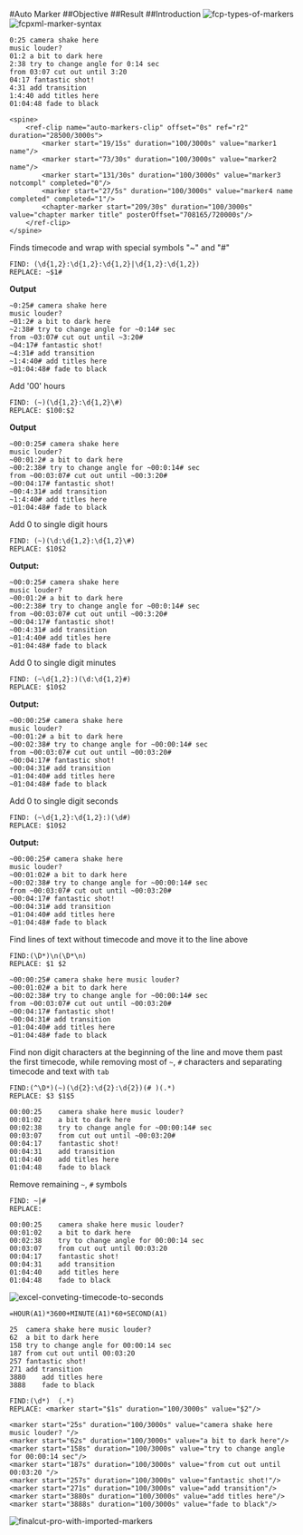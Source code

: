 #Auto Marker
##Objective
##Result
##Introduction
![fcp-types-of-markers](sample-markers.png)
![fcpxml-marker-syntax](marker-code.png)

```
0:25 camera shake here
music louder? 
01:2 a bit to dark here
2:38 try to change angle for 0:14 sec
from 03:07 cut out until 3:20 
04:17 fantastic shot!
4:31 add transition
1:4:40 add titles here
01:04:48 fade to black

```

```
<spine>
    <ref-clip name="auto-markers-clip" offset="0s" ref="r2" duration="28500/3000s">
        <marker start="19/15s" duration="100/3000s" value="marker1 name"/>
        <marker start="73/30s" duration="100/3000s" value="marker2 name"/>
        <marker start="131/30s" duration="100/3000s" value="marker3 notcompl" completed="0"/>
        <marker start="27/5s" duration="100/3000s" value="marker4 name completed" completed="1"/>
        <chapter-marker start="209/30s" duration="100/3000s" value="chapter marker title" posterOffset="708165/720000s"/>
    </ref-clip>
</spine>
```

Finds timecode and wrap with special symbols "~" and "#"

```
FIND: (\d{1,2}:\d{1,2}:\d{1,2}|\d{1,2}:\d{1,2})
REPLACE: ~$1#
```
**Output**

```
~0:25# camera shake here
music louder? 
~01:2# a bit to dark here
~2:38# try to change angle for ~0:14# sec
from ~03:07# cut out until ~3:20# 
~04:17# fantastic shot!
~4:31# add transition
~1:4:40# add titles here
~01:04:48# fade to black
```

Add '00' hours

```
FIND: (~)(\d{1,2}:\d{1,2}\#)
REPLACE: $100:$2
```
**Output**

```
~00:0:25# camera shake here
music louder? 
~00:01:2# a bit to dark here
~00:2:38# try to change angle for ~00:0:14# sec
from ~00:03:07# cut out until ~00:3:20# 
~00:04:17# fantastic shot!
~00:4:31# add transition
~1:4:40# add titles here
~01:04:48# fade to black
```

Add 0 to single digit hours

```
FIND: (~)(\d:\d{1,2}:\d{1,2}\#)
REPLACE: $10$2
```
**Output:**

```
~00:0:25# camera shake here
music louder? 
~00:01:2# a bit to dark here
~00:2:38# try to change angle for ~00:0:14# sec
from ~00:03:07# cut out until ~00:3:20# 
~00:04:17# fantastic shot!
~00:4:31# add transition
~01:4:40# add titles here
~01:04:48# fade to black
```
Add 0 to single digit minutes

```
FIND: (~\d{1,2}:)(\d:\d{1,2}#)
REPLACE: $10$2
```
**Output:**

```
~00:00:25# camera shake here
music louder? 
~00:01:2# a bit to dark here
~00:02:38# try to change angle for ~00:00:14# sec
from ~00:03:07# cut out until ~00:03:20# 
~00:04:17# fantastic shot!
~00:04:31# add transition
~01:04:40# add titles here
~01:04:48# fade to black
```
Add 0 to single digit seconds

```
FIND: (~\d{1,2}:\d{1,2}:)(\d#)
REPLACE: $10$2
```
**Output:**

```
~00:00:25# camera shake here
music louder? 
~00:01:02# a bit to dark here
~00:02:38# try to change angle for ~00:00:14# sec
from ~00:03:07# cut out until ~00:03:20# 
~00:04:17# fantastic shot!
~00:04:31# add transition
~01:04:40# add titles here
~01:04:48# fade to black
```

Find lines of text without timecode and move it to the line above

```
FIND:(\D*)\n(\D*\n)
REPLACE: $1 $2
```
```
~00:00:25# camera shake here music louder? 
~00:01:02# a bit to dark here
~00:02:38# try to change angle for ~00:00:14# sec
from ~00:03:07# cut out until ~00:03:20# 
~00:04:17# fantastic shot!
~00:04:31# add transition
~01:04:40# add titles here
~01:04:48# fade to black
```

Find non digit characters at the beginning of the line and move them past the first timecode, while removing most of `~`, `#` characters and separating timecode and text with `tab`

```
FIND:(^\D*)(~)(\d{2}:\d{2}:\d{2})(# )(.*)
REPLACE: $3	$1$5
```
```
00:00:25	camera shake here music louder? 
00:01:02	a bit to dark here
00:02:38	try to change angle for ~00:00:14# sec
00:03:07	from cut out until ~00:03:20# 
00:04:17	fantastic shot!
00:04:31	add transition
01:04:40	add titles here
01:04:48	fade to black
```

Remove remaining `~`, `#` symbols

```
FIND: ~|#
REPLACE:
```
```
00:00:25	camera shake here music louder? 
00:01:02	a bit to dark here
00:02:38	try to change angle for 00:00:14 sec
00:03:07	from cut out until 00:03:20 
00:04:17	fantastic shot!
00:04:31	add transition
01:04:40	add titles here
01:04:48	fade to black
```
![excel-conveting-timecode-to-seconds](marker-convert.png)

`=HOUR(A1)*3600+MINUTE(A1)*60+SECOND(A1)`

```
25	camera shake here music louder? 
62	a bit to dark here
158	try to change angle for 00:00:14 sec
187	from cut out until 00:03:20 
257	fantastic shot!
271	add transition
3880	add titles here
3888	fade to black
```
```
FIND:(\d*)	(.*)
REPLACE: <marker start="$1s" duration="100/3000s" value="$2"/>
```
```
<marker start="25s" duration="100/3000s" value="camera shake here music louder? "/>
<marker start="62s" duration="100/3000s" value="a bit to dark here"/>
<marker start="158s" duration="100/3000s" value="try to change angle for 00:00:14 sec"/>
<marker start="187s" duration="100/3000s" value="from cut out until 00:03:20 "/>
<marker start="257s" duration="100/3000s" value="fantastic shot!"/>
<marker start="271s" duration="100/3000s" value="add transition"/>
<marker start="3880s" duration="100/3000s" value="add titles here"/>
<marker start="3888s" duration="100/3000s" value="fade to black"/>
```


![finalcut-pro-with-imported-markers](fcp-import.png)
